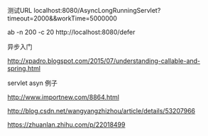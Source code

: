 测试URL
localhost:8080/AsyncLongRunningServlet?timeout=2000&&workTime=5000000

ab -n 200 -c 20  http://localhost:8080/defer


异步入门

http://xpadro.blogspot.com/2015/07/understanding-callable-and-spring.html


servlet asyn 例子

http://www.importnew.com/8864.html

http://blog.csdn.net/wangyangzhizhou/article/details/53207966

https://zhuanlan.zhihu.com/p/22018499
